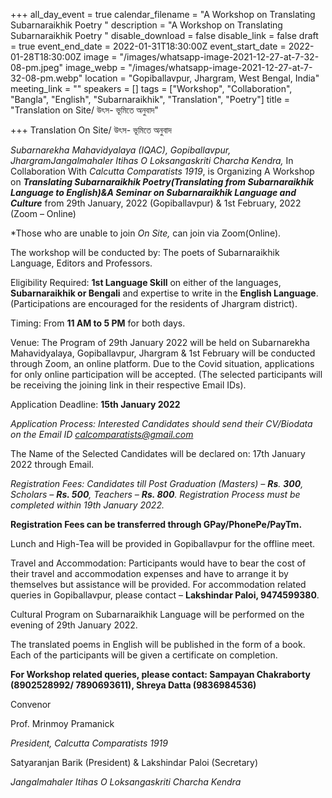+++
all_day_event = true
calendar_filename = "A Workshop on Translating Subarnaraikhik Poetry "
description = "A Workshop on Translating Subarnaraikhik Poetry "
disable_download = false
disable_link = false
draft = true
event_end_date = 2022-01-31T18:30:00Z
event_start_date = 2022-01-28T18:30:00Z
image = "/images/whatsapp-image-2021-12-27-at-7-32-08-pm.jpeg"
image_webp = "/images/whatsapp-image-2021-12-27-at-7-32-08-pm.webp"
location = "Gopiballavpur, Jhargram, West Bengal, India"
meeting_link = ""
speakers = []
tags = ["Workshop", "Collaboration", "Bangla", "English", "Subarnaraikhik", "Translation", "Poetry"]
title = "Translation on Site/ উৎস- ভূমিতে অনুবাদ"

+++
Translation On Site/ উৎস- ভূমিতে অনুবাদ

_Subarnarekha Mahavidyalaya (IQAC), Gopiballavpur, JhargramJangalmahaler Itihas O Loksangaskriti Charcha Kendra,_ In Collaboration With _Calcutta Comparatists 1919_, is Organizing A Workshop on **_Translating Subarnaraikhik Poetry(Translating from Subarnaraikhik Language to English)&A Seminar on Subarnaraikhik Language and Culture_** from 29th January, 2022 (Gopiballavpur) & 1st February, 2022 (Zoom – Online)

\*Those who are unable to join _On Site,_ can join via Zoom(Online).

The workshop will be conducted by: The poets of Subarnaraikhik Language, Editors and Professors.

Eligibility Required: **1st Language Skill** on either of the languages, **Subarnaraikhik or Bengali** and expertise to write in the **English Language**. (Participations are encouraged for the residents of Jhargram district).

Timing: From **11 AM to 5 PM** for both days.

Venue: The Program of 29th January 2022 will be held on Subarnarekha Mahavidyalaya, Gopiballavpur, Jhargram & 1st February will be conducted through Zoom, an online platform. Due to the Covid situation, applications for only online participation will be accepted. (The selected participants will be receiving the joining link in their respective Email IDs).

Application Deadline: **15th January 2022**

_Application Process: Interested Candidates should send their CV/Biodata on the Email ID_ [_calcomparatists@gmail.com_](mailto:calcomparatists@gmail.com)

The Name of the Selected Candidates will be declared on: 17th January 2022 through Email.

_Registration Fees: Candidates till Post Graduation (Masters) – **Rs**. **300**, Scholars – **Rs. 500**, Teachers – **Rs. 800**. Registration Process must be completed within 19th January 2022._

**Registration Fees can be transferred through GPay/PhonePe/PayTm.**

Lunch and High-Tea will be provided in Gopiballavpur for the offline meet.

Travel and Accommodation: Participants would have to bear the cost of their travel and accommodation expenses and have to arrange it by themselves but assistance will be provided. For accommodation related queries in Gopiballavpur, please contact – **Lakshindar Paloi, 9474599380**.

Cultural Program on Subarnaraikhik Language will be performed on the evening of 29th January 2022.

The translated poems in English will be published in the form of a book. Each of the participants will be given a certificate on completion.

**For Workshop related queries, please contact: Sampayan Chakraborty (8902528992/ 7890693611), Shreya Datta (9836984536)**

Convenor

Prof. Mrinmoy Pramanick

_President, Calcutta Comparatists 1919_

Satyaranjan Barik (President) & Lakshindar Paloi (Secretary)

_Jangalmahaler Itihas O Loksangaskriti Charcha Kendra_